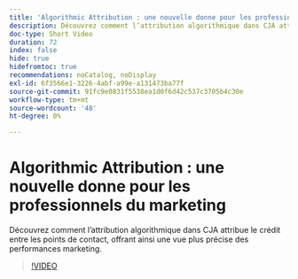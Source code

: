 ```yaml
---
title: 'Algorithmic Attribution : une nouvelle donne pour les professionnels du marketing'
description: Découvrez comment l’attribution algorithmique dans CJA attribue le crédit entre les points de contact, offrant ainsi une vue plus précise des performances marketing.
doc-type: Short Video
duration: 72
index: false
hide: true
hidefromtoc: true
recommendations: noCatalog, noDisplay
exl-id: 6f3566e1-3226-4abf-a99e-a131473ba77f
source-git-commit: 91fc9e0831f5538ea1d0f6d42c537c3705b4c30e
workflow-type: tm+mt
source-wordcount: '48'
ht-degree: 0%

---
```


# Algorithmic Attribution : une nouvelle donne pour les professionnels du marketing

Découvrez comment l’attribution algorithmique dans CJA attribue le crédit entre les points de contact, offrant ainsi une vue plus précise des performances marketing.

<!-- 85_S106_3442453_71_algorithmic-attribution-a-gamechanger-for-marketers -->
>[!VIDEO](https://video.tv.adobe.com/v/3458301/?learn=on&enablevpops=true)
